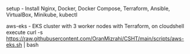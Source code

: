 setup - Install Nginx, Docker, Docker Compose, Terraform, Ansible, VirtualBox, Minikube, kubectl

aws-eks - EKS cluster with 3 worker nodes with Terraform, on cloudshell execute 
curl -s https://raw.githubusercontent.com/OranMizrahi/CSHT/main/scripts/aws-eks.sh | bash
